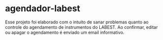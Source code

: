 # agendador-labest

Esse projeto foi elaborado com o intuito de sanar problemas quanto ao controle do agendamento de instrumentos do LABEST.
Ao confirmar, editar ou apagar o agendamento é enviado um email informativo.
